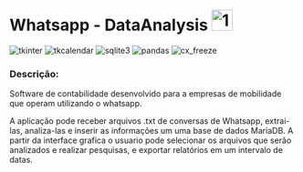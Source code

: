 #  Whatsapp - DataAnalysis <a href='https://postimg.cc/zy3KyKwj' target='_blank'><img src='https://i.postimg.cc/zy3KyKwj/1613747200.jpg' border='0' alt='1613747200' width="37"/></a>

![tkinter](https://img.shields.io/badge/tkinter-V3.9-green) ![tkcalendar](https://img.shields.io/badge/tkcalendar-V1.6.1-green) ![sqlite3](https://img.shields.io/badge/sqlite3-V2.6-green) ![pandas](https://img.shields.io/badge/pandas-V1.2.2-green) ![cx_freeze](https://img.shields.io/badge/cx_freeze-V6.5.3-green)

### Descrição:

Software de contabilidade desenvolvido para a empresas de mobilidade que operam utilizando o whatsapp.

A aplicação pode receber arquivos .txt de conversas de Whatsapp, extrai-las, analiza-las e inserir as informações um uma base de dados MariaDB.
A partir da interface grafica o usuario pode selecionar os arquivos que serão analizados e realizar pesquisas, e exportar relatórios em um intervalo de datas.



